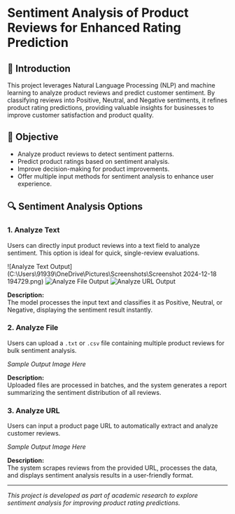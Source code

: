 # Sentiment Analysis of Product Reviews for Enhanced Rating Prediction

## 📖 Introduction
This project leverages Natural Language Processing (NLP) and machine learning to analyze product reviews and predict customer sentiment. By classifying reviews into Positive, Neutral, and Negative sentiments, it refines product rating predictions, providing valuable insights for businesses to improve customer satisfaction and product quality.

## 🚀 Objective
- Analyze product reviews to detect sentiment patterns.  
- Predict product ratings based on sentiment analysis.  
- Improve decision-making for product improvements.  
- Offer multiple input methods for sentiment analysis to enhance user experience.

## 🔍 Sentiment Analysis Options

### 1. **Analyze Text**
Users can directly input product reviews into a text field to analyze sentiment. This option is ideal for quick, single-review evaluations.

![Analyze Text Output](C:\Users\91939\OneDrive\Pictures\Screenshots\Screenshot 2024-12-18 194729.png)
![Analyze File Output](images/analyze_file_output.png)
![Analyze URL Output](images/analyze_url_output.png)

**Description:**  
The model processes the input text and classifies it as Positive, Neutral, or Negative, displaying the sentiment result instantly.

### 2. **Analyze File**
Users can upload a `.txt` or `.csv` file containing multiple product reviews for bulk sentiment analysis.

*Sample Output Image Here*

**Description:**  
Uploaded files are processed in batches, and the system generates a report summarizing the sentiment distribution of all reviews.

### 3. **Analyze URL**
Users can input a product page URL to automatically extract and analyze customer reviews.

*Sample Output Image Here*

**Description:**  
The system scrapes reviews from the provided URL, processes the data, and displays sentiment analysis results in a user-friendly format.

---

*This project is developed as part of academic research to explore sentiment analysis for improving product rating predictions.*

